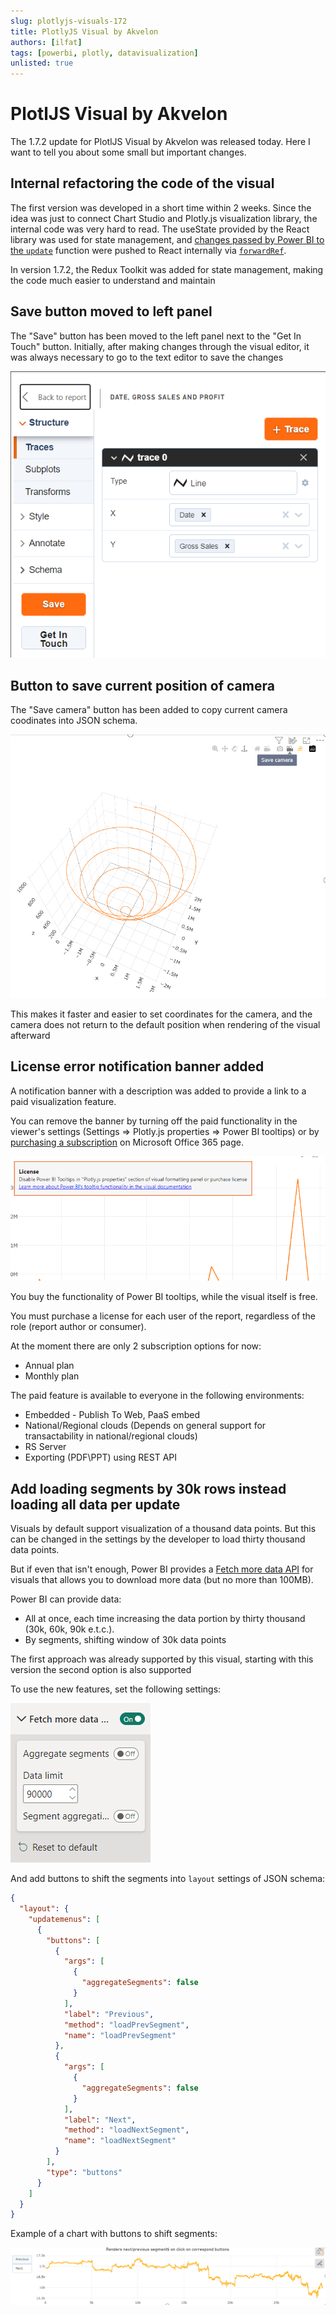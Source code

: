 ```yaml
---
slug: plotlyjs-visuals-172
title: PlotlyJS Visual by Akvelon 
authors: [ilfat]
tags: [powerbi, plotly, datavisualization]
unlisted: true
---
```


# PlotlJS Visual by Akvelon

The 1.7.2 update for PlotlJS Visual by Akvelon was released today. Here I want to tell you about some small but important changes.

## Internal refactoring the code of the visual

The first version was developed in a short time within 2 weeks. Since the idea was just to connect Chart Studio and Plotly.js visualization library, the internal code was very hard to read. The useState provided by the React library was used for state management, and [changes passed by Power BI to the `update`](https://learn.microsoft.com/en-us/power-bi/developer/visuals/power-bi-visuals-concept) function were pushed to React internally via [`forwardRef`](https://react.dev/reference/react/forwardRef).

In version 1.7.2, the Redux Toolkit was added for state management, making the code much easier to understand and maintain

## Save button moved to left panel

The "Save" button has been moved to the left panel next to the "Get In Touch" button. Initially, after making changes through the visual editor, it was always necessary to go to the text editor to save the changes

![PlotlyJS visual save button screenshot on the left panel](./save_button.png)

## Button to save current position of camera

The "Save camera" button has been added to copy current camera coodinates into JSON schema.

![The "Save camera" button on the visual](./save_camera.png)

This makes it faster and easier to set coordinates for the camera, and the camera does not return to the default position when rendering of the visual afterward 

## License error notification banner added

A notification banner with a description was added to provide a link to a paid visualization feature.

You can remove the banner by turning off the paid functionality in the viewer's settings (Settings => Plotly.js properties => Power BI tooltips) or by [purchasing a subscription](https://appsource.microsoft.com/en-us/marketplace/checkout/akvelon.plotlyjsvisualbyakvelon?tab=Overview) on Microsoft Office 365 page.

![License error notification banner](./license_error.png)

You buy the functionality of Power BI tooltips, while the visual itself is free.

You must purchase a license for each user of the report, regardless of the role (report author or consumer).

At the moment there are only 2 subscription options for now: 

* Annual plan
* Monthly plan

The paid feature is available to everyone in the following environments:

* Embedded - Publish To Web, PaaS embed
* National/Regional clouds (Depends on general support for transactability in national/regional clouds)
* RS Server
* Exporting (PDF\PPT) using REST API 

## Add loading segments by 30k rows instead loading all data per update

Visuals by default support visualization of a thousand data points. But this can be changed in the settings by the developer to load thirty thousand data points.

But if even that isn't enough, Power BI provides a [Fetch more data API](https://learn.microsoft.com/en-us/power-bi/developer/visuals/fetch-more-data) for visuals that allows you to download more data (but no more than 100MB).

Power BI can provide data:

* All at once, each time increasing the data portion by thirty thousand (30k, 60k, 90k e.t.c.).
* By segments, shifting window of 30k data points


The first approach was already supported by this visual, starting with this version the second option is also supported

To use the new features, set the following settings:

![Aggregaate segmetns settings](./aggregate_segments.png)

And add buttons to shift the segments into `layout` settings of JSON schema:

```json
{
  "layout": {
    "updatemenus": [
      {
        "buttons": [
          {
            "args": [
              {
                "aggregateSegments": false
              }
            ],
            "label": "Previous",
            "method": "loadPrevSegment",
            "name": "loadPrevSegment"
          },
          {
            "args": [
              {
                "aggregateSegments": false
              }
            ],
            "label": "Next",
            "method": "loadNextSegment",
            "name": "loadNextSegment"
          }
        ],
        "type": "buttons"
      }
    ]
  }
}
```

Example of a chart with buttons to shift segments:

![Rendering 30k data points segments by segments](./data-pagination.gif)

 

